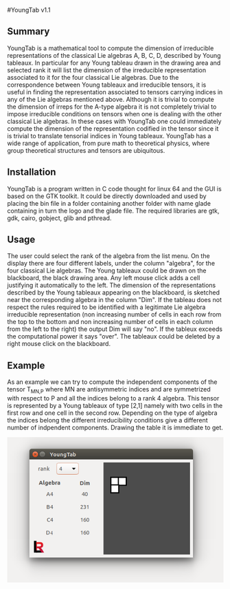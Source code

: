 
#YoungTab v1.1

## Summary
YoungTab is a mathematical tool to compute the dimension of irreducible representations of the classical Lie algebras A, B, C, D, described by Young tableaux. In particular for any Young tableau drawn in the drawing area and selected rank it will list the dimension of the irreducible representation associated to it for the four classical Lie algebras. Due to the correspondence between Young tableaux and irreducible tensors, it is useful in finding the representation associated to tensors carrying indices in any of the Lie algebras mentioned above. Although it is trivial to compute the dimension of irreps for the A-type algebra it is not completely trivial to impose irreducible conditions on tensors when one is dealing with the other classical Lie algebras. In these cases with YoungTab one could immediately compute the dimension of the representation codified in the tensor since it is trivial to translate tensorial indices in Young tableaux. YoungTab has a wide range of application, from pure math to theoretical physics, where group theoretical structures and tensors are ubiquitous.

## Installation
YoungTab is a program written in C code thought for linux 64 and the GUI is based on the GTK toolkit. It could be directly downloaded and used by placing the bin file in a folder containing another folder with name glade containing in turn the logo and the glade file. The required libraries are gtk, gdk, cairo, gobject, glib and pthread.


## Usage
The user could select the rank of the algebra from the list menu. On the display there are four different labels, under the column "algebra", for the four classical Lie algebras. The Young tableaux could be drawn on the blackboard, the black drawing area. Any left mouse click adds a cell justifying it automatically to the left. The dimension of the representations described by the Young tableaux appearing on the blackboard, is sketched near the corresponding algebra in the column "Dim". If the tableau does not respect the rules required to be identified with a legitimate Lie algebra irreducible representation (non increasing number of cells in each row from the top to the bottom and non increasing number of cells in each column from the left to the right) the output Dim will say "no". If the tableux exceeds the computational power it says "over". The tableaux could be deleted by a right mouse click on the blackboard.

## Example
As an example we can try to compute the independent components of the tensor T<sub>MN,P</sub> where MN are antisymmetric indices and are symmetrized with respect to P and all the indices belong to a rank 4 algebra. This tensor is represented by a Young tableaux of type [2,1] namely with two cells in the first row and one cell in the second row. Depending on the type of algebra the indices belong the different irreducibility conditions give a different number of indpendent components. Drawing the table it is immediate to get.

![YoungTab example](https://github.com/luk87/YoungTab/blob/master/YTimage.png)
